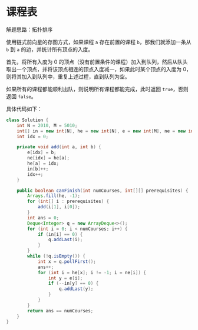 # 课程表

解题思路：拓扑排序

使用链式前向星的存图方式，如果课程 `a` 存在前置的课程 `b`，那我们就添加一条从 `b` 到 `a` 的边，并统计所有顶点的入度。

首先，将所有入度为 0 的顶点（没有前置条件的课程）加入到队列，然后从队头取出一个顶点，并将该顶点相连的顶点入度减一，如果此时某个顶点的入度为 0，则将其加入到队列中，重复上述过程，直到队列为空。

如果所有的课程都能顺利出队，则说明所有课程都能完成，此时返回 `true`，否则返回 `false`。

具体代码如下：

```java
class Solution {
    int N = 2010, M = 5010;
    int[] in = new int[N], he = new int[N], e = new int[M], ne = new int[M];
    int idx = 0;

    private void add(int a, int b) {
        e[idx] = b;
        ne[idx] = he[a];
        he[a] = idx;
        in[b]++;
        idx++;
    }

    public boolean canFinish(int numCourses, int[][] prerequisites) {
        Arrays.fill(he, -1);
        for (int[] i : prerequisites) {
            add(i[1], i[0]);
        }
        int ans = 0;
        Deque<Integer> q = new ArrayDeque<>();
        for (int i = 0; i < numCourses; i++) {
            if (in[i] == 0) {
                q.addLast(i);
            }
        }
        while (!q.isEmpty()) {
            int x = q.pollFirst();
            ans++;
            for (int i = he[x]; i != -1; i = ne[i]) {
                int y = e[i];
                if (--in[y] == 0) {
                    q.addLast(y);
                }
            }
        }
        return ans == numCourses;
    }
}
```
